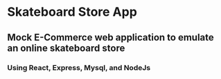 # Skateboard Store App

## Mock E-Commerce web application to emulate an online skateboard store

### Using React, Express, Mysql, and NodeJs
